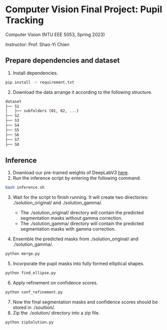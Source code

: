 # Computer Vision Final Project: Pupil Tracking

Computer Vision (NTU EEE 5053, Spring 2023)

Instructor: Prof. Shao-Yi Chien

## Prepare dependencies and dataset

1. Install dependencies.

```bash
pip install -r requirement.txt
```

2. Download the data arrange it according to the following structure.

```bash
dataset
├── S1
│   ├── subfolders (01, 02, ...)
├── S2
├── S3
├── S4
├── S5
├── S6
├── S7
├── S8
```

## Inference

1. Download our pre-trained weights of DeepLabV3 [here](https://drive.google.com/drive/folders/1hMi-NeT1JfuIAxB2KHboP0lQusQS8gCa?usp=share_link).
2. Run the inference script by entering the following command:

```bash
bash inference.sh
```

3. Wait for the script to finish running. It will create two directories: ./solution_original/ and ./solution_gamma/.

   - The ./solution_original/ directory will contain the predicted segmentation masks without gamma correction.
   - The ./solution_gamma/ directory will contain the predicted segmentation masks with gamma correction.

4. Ensemble the predicted masks from ./solution_original/ and ./solution_gamma/.

```bash
python merge.py
```

5. Incorporate the pupil masks into fully formed elliptical shapes.

```bash
python find_ellipse.py
```

6. Apply refinement on confidence scores.

```bash
python conf_refinement.py
```

7. Now the final segmentation masks and confidence scores should be stored in ./soultion/.
8. Zip the ./solution/ directory into a zip file.

```bash
python zipSolution.py
```
